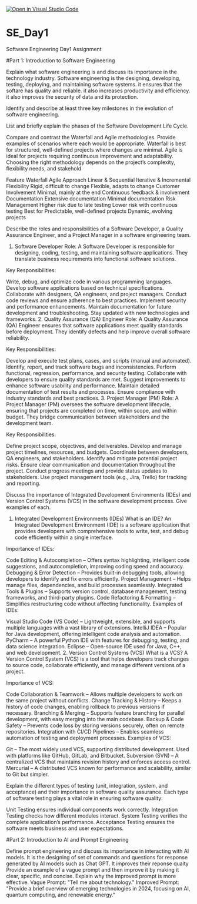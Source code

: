 [![Open in Visual Studio Code](https://classroom.github.com/assets/open-in-vscode-2e0aaae1b6195c2367325f4f02e2d04e9abb55f0b24a779b69b11b9e10269abc.svg)](https://classroom.github.com/online_ide?assignment_repo_id=18475003&assignment_repo_type=AssignmentRepo)
# SE_Day1
Software Engineering Day1 Assignment

#Part 1: Introduction to Software Engineering

Explain what software engineering is and discuss its importance in the technology industry.
Software engineering is the designing, developing, testing, deploying, and maintaining software systems. 
it ensures that the softare has quality and reliable.
it also increases productivity and efficiency.
it also improves the security of data and its protection.

Identify and describe at least three key milestones in the evolution of software engineering.


List and briefly explain the phases of the Software Development Life Cycle.


Compare and contrast the Waterfall and Agile methodologies. Provide examples of scenarios where each would be appropriate.
Waterfall is best for structured, well-defined projects where changes are minimal.
Agile is ideal for projects requiring continuous improvement and adaptability.
Choosing the right methodology depends on the project’s complexity, flexibility needs, and stakehold

Feature	Waterfall	Agile
Approach	Linear & Sequential	Iterative & Incremental
Flexibility	Rigid, difficult to change	Flexible, adapts to change
Customer Involvement	Minimal, mainly at the end	Continuous feedback & involvement
Documentation	Extensive documentation	Minimal documentation
Risk Management	Higher risk due to late testing	Lower risk with continuous testing
Best for	Predictable, well-defined projects	Dynamic, evolving projects

Describe the roles and responsibilities of a Software Developer, a Quality Assurance Engineer, and a Project Manager in a software engineering team.
1. Software Developer
Role:
A Software Developer is responsible for designing, coding, testing, and maintaining software applications. They translate business requirements into functional software solutions.

Key Responsibilities:

Write, debug, and optimize code in various programming languages.
Develop software applications based on technical specifications.
Collaborate with designers, QA engineers, and project managers.
Conduct code reviews and ensure adherence to best practices.
Implement security and performance enhancements.
Maintain documentation for future development and troubleshooting.
Stay updated with new technologies and frameworks.
2. Quality Assurance (QA) Engineer
Role:
A Quality Assurance (QA) Engineer ensures that software applications meet quality standards before deployment. They identify defects and help improve overall software reliability.

Key Responsibilities:

Develop and execute test plans, cases, and scripts (manual and automated).
Identify, report, and track software bugs and inconsistencies.
Perform functional, regression, performance, and security testing.
Collaborate with developers to ensure quality standards are met.
Suggest improvements to enhance software usability and performance.
Maintain detailed documentation of test results and processes.
Ensure compliance with industry standards and best practices.
3. Project Manager (PM)
Role:
A Project Manager (PM) oversees the software development lifecycle, ensuring that projects are completed on time, within scope, and within budget. They bridge communication between stakeholders and the development team.

Key Responsibilities:

Define project scope, objectives, and deliverables.
Develop and manage project timelines, resources, and budgets.
Coordinate between developers, QA engineers, and stakeholders.
Identify and mitigate potential project risks.
Ensure clear communication and documentation throughout the project.
Conduct progress meetings and provide status updates to stakeholders.
Use project management tools (e.g., Jira, Trello) for tracking and reporting.

Discuss the importance of Integrated Development Environments (IDEs) and Version Control Systems (VCS) in the software development process. Give examples of each.
1. Integrated Development Environments (IDEs)
What is an IDE?
An Integrated Development Environment (IDE) is a software application that provides developers with comprehensive tools to write, test, and debug code efficiently within a single interface.

Importance of IDEs:

Code Editing & Autocompletion – Offers syntax highlighting, intelligent code suggestions, and autocompletion, improving coding speed and accuracy.
Debugging & Error Detection – Provides built-in debugging tools, allowing developers to identify and fix errors efficiently.
Project Management – Helps manage files, dependencies, and build processes seamlessly.
Integrated Tools & Plugins – Supports version control, database management, testing frameworks, and third-party plugins.
Code Refactoring & Formatting – Simplifies restructuring code without affecting functionality.
Examples of IDEs:

Visual Studio Code (VS Code) – Lightweight, extensible, and supports multiple languages with a vast library of extensions.
IntelliJ IDEA – Popular for Java development, offering intelligent code analysis and automation.
PyCharm – A powerful Python IDE with features for debugging, testing, and data science integration.
Eclipse – Open-source IDE used for Java, C++, and web development.
2. Version Control Systems (VCS)
What is a VCS?
A Version Control System (VCS) is a tool that helps developers track changes to source code, collaborate efficiently, and manage different versions of a project.

Importance of VCS:

Code Collaboration & Teamwork – Allows multiple developers to work on the same project without conflicts.
Change Tracking & History – Keeps a history of code changes, enabling rollback to previous versions if necessary.
Branching & Merging – Supports feature branching for parallel development, with easy merging into the main codebase.
Backup & Code Safety – Prevents code loss by storing versions securely, often on remote repositories.
Integration with CI/CD Pipelines – Enables seamless automation of testing and deployment processes.
Examples of VCS:

Git – The most widely used VCS, supporting distributed development. Used with platforms like GitHub, GitLab, and Bitbucket.
Subversion (SVN) – A centralized VCS that maintains revision history and enforces access control.
Mercurial – A distributed VCS known for performance and scalability, similar to Git but simpler.


Explain the different types of testing (unit, integration, system, and acceptance) and their importance in software quality assurance.
Each type of software testing plays a vital role in ensuring software quality:

Unit Testing ensures individual components work correctly.
Integration Testing checks how different modules interact.
System Testing verifies the complete application’s performance.
Acceptance Testing ensures the software meets business and user expectations.

#Part 2: Introduction to AI and Prompt Engineering


Define prompt engineering and discuss its importance in interacting with AI models.
It is the designing of set of commands and questions for response generated by AI models such as Chat GPT.
It improves their reponse quaity
Provide an example of a vague prompt and then improve it by making it clear, specific, and concise. Explain why the improved prompt is more effective.
Vague Prompt:
"Tell me about technology."
Improved Prompt:
"Provide a brief overview of emerging technologies in 2024, focusing on AI, quantum computing, and renewable energy."
